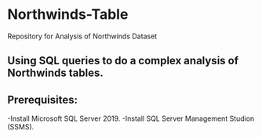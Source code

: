 # Northwinds-Table
Repository for Analysis of Northwinds Dataset

## Using SQL queries to do a complex analysis of Northwinds tables.
## Prerequisites:
-Install Microsoft SQL Server 2019. 
-Install SQL Server Management Studion (SSMS).
